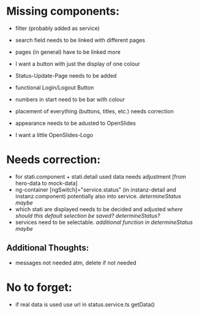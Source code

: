 # Missing components: 
 - filter (probably added as service)
 - search field needs to be linked with different pages
 - pages (in general) have to be linked more
 - I want a button with just the display of one colour
 - Status-Update-Page needs to be added
 - functional Login/Logout Button

 - numbers in start need to be bar with colour 
 - placement of everything (buttons, titles, etc.) needs correction
 - appearance needs to be adusted to OpenSlides
 - I want a little OpenSlides-Logo


 # Needs correction:
 - for stati.component + stati.detail used data needs adjustment [from hero-data to mock-data]
 - ng-container [ngSwitch]="service.status" (in instanz-detail and instanz.component) potentially also into service. _determineStatus maybe_
 - which stati are displayed needs to be decided and adjusted _where should this default selection be saved? determineStatus?_
 - services need to be selectable. _additional function in determineStatus maybe_

 ## Additional Thoughts:
 - messages not needed atm, delete if not needed

 # No to forget:
 - if real data is used use url in status.service.ts getData()



